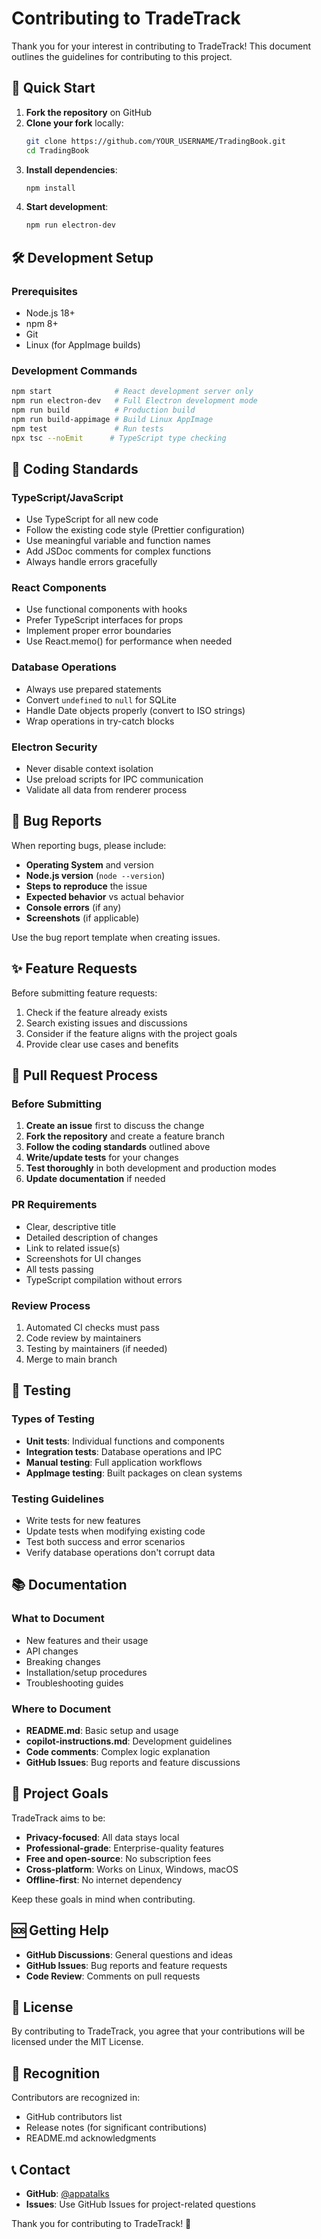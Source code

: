 # Contributing to TradeTrack

Thank you for your interest in contributing to TradeTrack! This document outlines the guidelines for contributing to this project.

## 🚀 Quick Start

1. **Fork the repository** on GitHub
2. **Clone your fork** locally:
   ```bash
   git clone https://github.com/YOUR_USERNAME/TradingBook.git
   cd TradingBook
   ```
3. **Install dependencies**:
   ```bash
   npm install
   ```
4. **Start development**:
   ```bash
   npm run electron-dev
   ```

## 🛠️ Development Setup

### Prerequisites
- Node.js 18+ 
- npm 8+
- Git
- Linux (for AppImage builds)

### Development Commands
```bash
npm start              # React development server only
npm run electron-dev   # Full Electron development mode
npm run build          # Production build
npm run build-appimage # Build Linux AppImage
npm test               # Run tests
npx tsc --noEmit      # TypeScript type checking
```

## 📝 Coding Standards

### TypeScript/JavaScript
- Use TypeScript for all new code
- Follow the existing code style (Prettier configuration)
- Use meaningful variable and function names
- Add JSDoc comments for complex functions
- Always handle errors gracefully

### React Components
- Use functional components with hooks
- Prefer TypeScript interfaces for props
- Implement proper error boundaries
- Use React.memo() for performance when needed

### Database Operations
- Always use prepared statements
- Convert `undefined` to `null` for SQLite
- Handle Date objects properly (convert to ISO strings)
- Wrap operations in try-catch blocks

### Electron Security
- Never disable context isolation
- Use preload scripts for IPC communication
- Validate all data from renderer process

## 🐛 Bug Reports

When reporting bugs, please include:
- **Operating System** and version
- **Node.js version** (`node --version`)
- **Steps to reproduce** the issue
- **Expected behavior** vs actual behavior
- **Console errors** (if any)
- **Screenshots** (if applicable)

Use the bug report template when creating issues.

## ✨ Feature Requests

Before submitting feature requests:
1. Check if the feature already exists
2. Search existing issues and discussions
3. Consider if the feature aligns with the project goals
4. Provide clear use cases and benefits

## 🔄 Pull Request Process

### Before Submitting
1. **Create an issue** first to discuss the change
2. **Fork the repository** and create a feature branch
3. **Follow the coding standards** outlined above
4. **Write/update tests** for your changes
5. **Test thoroughly** in both development and production modes
6. **Update documentation** if needed

### PR Requirements
- Clear, descriptive title
- Detailed description of changes
- Link to related issue(s)
- Screenshots for UI changes
- All tests passing
- TypeScript compilation without errors

### Review Process
1. Automated CI checks must pass
2. Code review by maintainers
3. Testing by maintainers (if needed)
4. Merge to main branch

## 🧪 Testing

### Types of Testing
- **Unit tests**: Individual functions and components
- **Integration tests**: Database operations and IPC
- **Manual testing**: Full application workflows
- **AppImage testing**: Built packages on clean systems

### Testing Guidelines
- Write tests for new features
- Update tests when modifying existing code
- Test both success and error scenarios
- Verify database operations don't corrupt data

## 📚 Documentation

### What to Document
- New features and their usage
- API changes
- Breaking changes
- Installation/setup procedures
- Troubleshooting guides

### Where to Document
- **README.md**: Basic setup and usage
- **copilot-instructions.md**: Development guidelines
- **Code comments**: Complex logic explanation
- **GitHub Issues**: Bug reports and feature discussions

## 🎯 Project Goals

TradeTrack aims to be:
- **Privacy-focused**: All data stays local
- **Professional-grade**: Enterprise-quality features
- **Free and open-source**: No subscription fees
- **Cross-platform**: Works on Linux, Windows, macOS
- **Offline-first**: No internet dependency

Keep these goals in mind when contributing.

## 🆘 Getting Help

- **GitHub Discussions**: General questions and ideas
- **GitHub Issues**: Bug reports and feature requests
- **Code Review**: Comments on pull requests

## 📄 License

By contributing to TradeTrack, you agree that your contributions will be licensed under the MIT License.

## 🙏 Recognition

Contributors are recognized in:
- GitHub contributors list
- Release notes (for significant contributions)
- README.md acknowledgments

## 📞 Contact

- **GitHub**: [@appatalks](https://github.com/appatalks)
- **Issues**: Use GitHub Issues for project-related questions

Thank you for contributing to TradeTrack! 🚀
